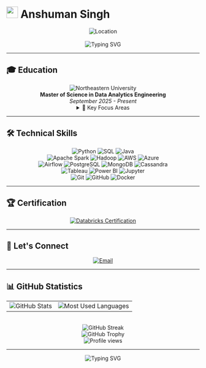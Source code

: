 # <img src="https://media.giphy.com/media/hvRJCLFzcasrR4ia7z/giphy.gif" width="30"> Anshuman Singh

<div align="center">
  <img src="https://img.shields.io/badge/Location-Boston,%20MA-4A154B?style=for-the-badge&logo=google-maps&logoColor=white" alt="Location"/>
  <br><br>
  <img src="https://readme-typing-svg.herokuapp.com?font=Fira+Code&pause=1000&color=2196F3&center=true&vCenter=true&width=435&lines=Data+Analytics+Engineer;Master's+Student+@+Northeastern;Building+Data+Pipelines+%26+Solutions" alt="Typing SVG" />
</div>

---

## 🎓 Education

<div align="center">
  <img src="https://img.shields.io/badge/NORTHEASTERN-UNIVERSITY-DD2C00?style=for-the-badge" alt="Northeastern University"/>
  <br>
  <b>Master of Science in Data Analytics Engineering</b>
  <br>
  <i>September 2025 - Present</i>
  <details>
    <summary>🎯 Key Focus Areas</summary>
    <br>
    • Advanced Data Engineering<br>
    • Big Data Systems & Architecture<br>
    • Cloud Computing & Infrastructure<br>
    • Statistical Analysis & Machine Learning<br>
    • Data Visualization & Communication
  </details>
</div>

---

## 🛠️ Technical Skills

<div align="center">
  <img src="https://img.shields.io/badge/Python-3776AB?style=for-the-badge&logo=python&logoColor=white" alt="Python"/>
  <img src="https://img.shields.io/badge/SQL-4479A1?style=for-the-badge&logo=postgresql&logoColor=white" alt="SQL"/>
  <img src="https://img.shields.io/badge/Java-ED8B00?style=for-the-badge&logo=java&logoColor=white" alt="Java"/>
  <br>
  <img src="https://img.shields.io/badge/Apache_Spark-E25A1C?style=for-the-badge&logo=apache-spark&logoColor=white" alt="Apache Spark"/>
  <img src="https://img.shields.io/badge/Hadoop-66CCFF?style=for-the-badge&logo=apache-hadoop&logoColor=black" alt="Hadoop"/>
  <img src="https://img.shields.io/badge/AWS-%23FF9900?style=for-the-badge&logo=amazon-aws&logoColor=white" alt="AWS"/>
  <img src="https://img.shields.io/badge/Azure-0089D6?style=for-the-badge&logo=microsoft-azure&logoColor=white" alt="Azure"/>
  <br>
  <img src="https://img.shields.io/badge/Airflow-017CEE?style=for-the-badge&logo=apache-airflow&logoColor=white" alt="Airflow"/>
  <img src="https://img.shields.io/badge/PostgreSQL-316192?style=for-the-badge&logo=postgresql&logoColor=white" alt="PostgreSQL"/>
  <img src="https://img.shields.io/badge/MongoDB-47A248?style=for-the-badge&logo=mongodb&logoColor=white" alt="MongoDB"/>
  <img src="https://img.shields.io/badge/Cassandra-1287B1?style=for-the-badge&logo=apache-cassandra&logoColor=white" alt="Cassandra"/>
  <br>
  <img src="https://img.shields.io/badge/Tableau-E97627?style=for-the-badge&logo=tableau&logoColor=white" alt="Tableau"/>
  <img src="https://img.shields.io/badge/PowerBI-F2C811?style=for-the-badge&logo=powerbi&logoColor=black" alt="Power BI"/>
  <img src="https://img.shields.io/badge/Jupyter-F37626?style=for-the-badge&logo=jupyter&logoColor=white" alt="Jupyter"/>
  <br>
  <img src="https://img.shields.io/badge/Git-F05032?style=for-the-badge&logo=git&logoColor=white" alt="Git"/>
  <img src="https://img.shields.io/badge/GitHub-181717?style=for-the-badge&logo=github&logoColor=white" alt="GitHub"/>
  <img src="https://img.shields.io/badge/Docker-2496ED?style=for-the-badge&logo=docker&logoColor=white" alt="Docker"/>
</div>

---

## 🏆 Certification

<div align="center">
  <a href="https://www.databricks.com/learn/certification/apache-spark-developer-associate">
    <img src="https://img.shields.io/badge/Databricks-Certified%20Associate%20Developer-FF3621?style=for-the-badge&logo=Databricks&logoColor=white" alt="Databricks Certification"/>
  </a>
</div>

---

## 🤝 Let's Connect

<div align="center">
  <a href="mailto:singh.anshuma@northeastern.edu">
    <img src="https://img.shields.io/badge/Email-singh.anshuma@northeastern.edu-D14836?style=for-the-badge&logo=gmail&logoColor=white" alt="Email"/>
  </a>
</div>

---

## 📊 GitHub Statistics

<div align="center">
  <table>
    <tr>
      <td>
        <img src="https://github-readme-stats.vercel.app/api?username=anshumansinghneu&show_icons=true&theme=tokyonight&include_all_commits=true&count_private=true&hide_border=true" alt="GitHub Stats"/>
      </td>
      <td>
        <img src="https://github-readme-stats.vercel.app/api/top-langs/?username=anshumansinghneu&layout=compact&theme=tokyonight&hide_border=true&card_width=300" alt="Most Used Languages"/>
      </td>
    </tr>
  </table>
  <br>
  <img src="https://github-readme-streak-stats.herokuapp.com/?user=anshumansinghneu&theme=tokyonight&hide_border=true" alt="GitHub Streak"/>
  <br>
  <img src="https://github-profile-trophy.vercel.app/?username=anshumansinghneu&theme=tokyonight&no-frame=true&row=1&&margin-w=30&no-bg=true" alt="GitHub Trophy"/>
  <br>
  <img src="https://komarev.com/ghpvc/?username=anshumansinghneu&label=Profile%20views&color=0e75b6&style=flat" alt="Profile views"/>
</div>

---

<div align="center">
  <img src="https://readme-typing-svg.herokuapp.com?font=Fira+Code&pause=1000&color=2196F3&center=true&vCenter=true&width=435&lines=Thanks+for+visiting!;Let's+transform+data+together!" alt="Typing SVG"/>
</div>
